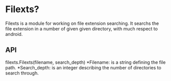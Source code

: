# Filexts?
Filexts is a module for working on file extension searching.
It searchs the file extension in a number of given given directory, with much respect to android.

## API
filexts.Filexts(filename, search_depth)
*Filename: is a string defining the file path.
*Search_depth: is an integer describing the number of directories to search through.

